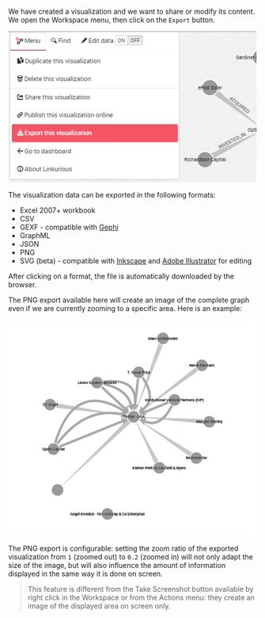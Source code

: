
We have created a visualization and we want to share or modify its
content. 
We open the Workspace menu, then click on the `Export` button.

![](MenuExport.png)

The visualization data can be exported in the following formats:

* Excel 2007+ workbook
* CSV
* GEXF - compatible with [Gephi](https://gephi.github.io/)
* GraphML
* JSON
* PNG
* SVG (beta) - compatible with [Inkscape](https://inkscape.org) and 
  [Adobe Illustrator](http://www.adobe.com/products/illustrator.html) 
  for editing

After clicking on a format, the file is automatically downloaded by the 
browser.

The PNG export available here will create an image of the complete graph 
even if we are currently zooming to a specific area.
Here is an example:

![](SS.png)

The PNG export is configurable: setting the zoom ratio of the exported 
visualization from `1` (zoomed out) to `0.2` (zoomed in) will not only 
adapt the size of the image, but will also influence the amount of 
information displayed in the same way it is done on screen.

> This feature is different from the Take Screenshot button available by 
right click in the Workspace or from the Actions menu: they create an 
image of the displayed area on screen only.
